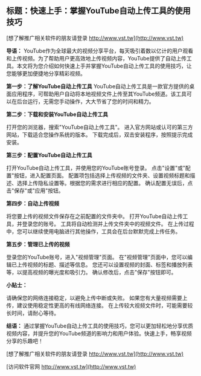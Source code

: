 ## **标题：快速上手：掌握YouTube自动上传工具的使用技巧**

[想了解推广相关软件的朋友请登录 http://www.vst.tw](http://www.vst.tw)

**导语：**
YouTube作为全球最大的视频分享平台，每天吸引着数以亿计的用户观看和上传视频。为了帮助用户更高效地上传视频内容，YouTube提供了自动上传工具。本文将为您介绍如何快速上手并掌握YouTube自动上传工具的使用技巧，让您能够更加便捷地分享精彩视频。

**第一步：了解YouTube自动上传工具**
YouTube自动上传工具是一款官方提供的桌面应用程序，可帮助用户自动将本地视频文件上传至其YouTube频道。该工具可以在后台运行，无需您手动操作，大大节省了您的时间和精力。

**第二步：下载和安装YouTube自动上传工具**

打开您的浏览器，搜索"YouTube自动上传工具"。
进入官方网站或认可的第三方网站，下载适合您操作系统的版本。
下载完成后，双击安装程序，按照提示完成安装。

**第三步：配置YouTube自动上传工具**

打开YouTube自动上传工具，并使用您的YouTube账号登录。
点击"设置"或"配置"按钮，进入配置页面。
配置项包括选择上传视频的文件夹、设置视频标题和描述、选择上传隐私设置等。根据您的需求进行相应的配置。
确认配置无误后，点击"保存"或"应用"按钮。

**第四步：自动上传视频**

将您要上传的视频文件保存在之前配置的文件夹中。
打开YouTube自动上传工具，并登录您的账号。
工具将自动检测并上传文件夹中的视频文件。
在上传过程中，您可以继续使用电脑进行其他操作，工具会在后台默默完成上传任务。

**第五步：管理已上传的视频**

登录您的YouTube账号，进入"视频管理"页面。
在"视频管理"页面中，您可以编辑已上传视频的标题、描述等信息。
您还可以设置视频的封面、标签和播放列表等，以提高视频的曝光度和吸引力。
确认修改后，点击"保存"按钮即可。

**小贴士：**

请确保您的网络连接稳定，以避免上传中断或失败。
如果您有大量视频需要上传，建议使用稳定性更高的有线网络连接。
在上传较大视频文件时，可能需要较长时间，请耐心等待。

**结语：**
通过掌握YouTube自动上传工具的使用技巧，您可以更加轻松地分享优质视频内容，并提升您的YouTube频道的影响力和用户体验。快速上手，畅享视频分享的乐趣吧！

[想了解推广相关软件的朋友请登录 http://www.vst.tw](http://www.vst.tw)


[访问软件官网 http://www.vst.tw](http://www.vst.tw)
